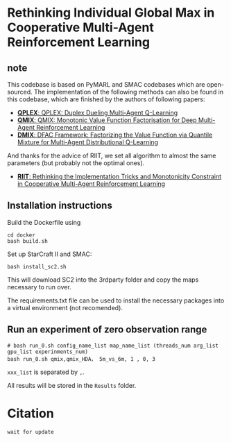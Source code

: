 # Rethinking Individual Global Max in Cooperative Multi-Agent Reinforcement Learning

## note
This codebase is based on PyMARL and SMAC codebases which are open-sourced. The implementation of the following methods can also be found in this codebase, which are finished by the authors of following papers:

- [**QPLEX**: QPLEX: Duplex Dueling Multi-Agent Q-Learning](https://arxiv.org/abs/2008.01062)
- [**QMIX**: QMIX: Monotonic Value Function Factorisation for Deep Multi-Agent Reinforcement Learning](https://arxiv.org/abs/1803.11485)
- [**DMIX**: DFAC Framework: Factorizing the Value Function via Quantile Mixture for Multi-Agent Distributional Q-Learning](https://arxiv.org/abs/2102.07936)

And thanks for the advice of RIIT, we set all algorithm to almost the same parameters (but probably not the optimal ones).

- [**RIIT**: Rethinking the Implementation Tricks and Monotonicity Constraint in Cooperative Multi-Agent Reinforcement Learning](https://arxiv.org/abs/2102.03479)

## Installation instructions

Build the Dockerfile using 
```shell
cd docker
bash build.sh
```

Set up StarCraft II and SMAC:
```shell
bash install_sc2.sh
```

This will download SC2 into the 3rdparty folder and copy the maps necessary to run over.

The requirements.txt file can be used to install the necessary packages into a virtual environment (not recomended).

## Run an experiment of zero observation range

```shell
# bash run_0.sh config_name_list map_name_list (threads_num arg_list gpu_list experinments_num)
bash run_0.sh qmix,qmix_HDA， 5m_vs_6m, 1 , 0, 3
```

`xxx_list` is separated by `,`.

All results will be stored in the `Results` folder.

# Citation
```
wait for update 
```

